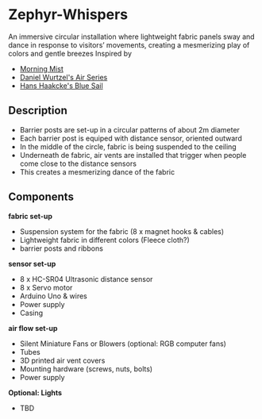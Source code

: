 # Zephyr-Whispers
An immersive circular installation where lightweight fabric panels sway and dance in response to visitors’ movements, creating a mesmerizing play of colors and gentle breezes
Inspired by
- [Morning Mist](https://www.designlabexperience.com/projects/morning-mist-fans-installation)
- [Daniel Wurtzel's Air Series](https://www.danielwurtzel.com/)
- [Hans Haakcke's Blue Sail](https://arth207-spring.tumblr.com/post/50658432895)

## Description
- Barrier posts are set-up in a circular patterns of about 2m diameter
- Each barrier post is equiped with distance sensor, oriented outward
- In the middle of the circle, fabric is being suspended to the ceiling
- Underneath de fabric, air vents are installed that trigger when people come close to the distance sensors
- This creates a mesmerizing dance of the fabric

## Components

**fabric set-up**

- Suspension system for the fabric (8 x magnet hooks & cables)
- Lightweight fabric in different colors (Fleece cloth?)
- barrier posts and ribbons
  
**sensor set-up**
  
- 8 x HC-SR04 Ultrasonic distance sensor
- 8 x Servo motor
- Arduino Uno & wires
- Power supply
- Casing
  
**air flow set-up**
  
- Silent Miniature Fans or Blowers (optional: RGB computer fans)
- Tubes
- 3D printed air vent covers
- Mounting hardware (screws, nuts, bolts)
- Power supply

**Optional: Lights**
- TBD
